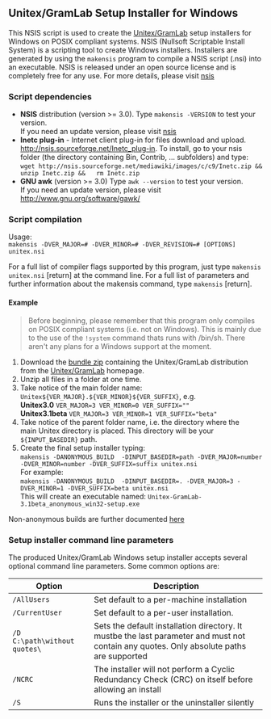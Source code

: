 ## Unitex/GramLab Setup Installer for Windows

This NSIS script is used to create the [Unitex/GramLab][unitex] setup installers
for Windows on POSIX compliant systems. NSIS (Nullsoft Scriptable
Install System) is a scripting tool to create Windows installers.
Installers are generated by using the `makensis` program to compile a
NSIS script (.nsi) into an executable. NSIS is released under an open
source license and is completely free for any use. For more details,
please visit [nsis]

### Script dependencies
- **NSIS** distribution (version >= 3.0). Type `makensis -VERSION` to test your version.  
  If you need an update version, please visit [nsis]
- **Inetc plug-in** - Internet client plug-in for files download and upload.  
  http://nsis.sourceforge.net/Inetc_plug-in. To install, go to your nsis  
  folder (the directory containing Bin, Contrib, ... subfolders) and type:  
  `wget http://nsis.sourceforge.net/mediawiki/images/c/c9/Inetc.zip &&  
  unzip Inetc.zip &&  
  rm Inetc.zip`
- **GNU awk** (version >= 3.0) Type `awk --version` to test your version.  
  If you need an update version, please visit http://www.gnu.org/software/gawk/

### Script compilation
Usage:  
 `makensis -DVER_MAJOR=# -DVER_MINOR=# -DVER_REVISION=# [OPTIONS] unitex.nsi`

For a full list of compiler flags supported by this program, just type
`makensis unitex.nsi` [return] at the command line. For a full list of
parameters and further information about the makensis command, type
`makensis` [return]. 

#### Example

> Before beginning, please remember that this program only compiles on
> POSIX compliant systems (i.e. not on Windows). This is mainly due to the use
> of the `!system` command thats runs with /bin/sh. There aren't any plans for
> a Windows support at the moment.

1. Download the [bundle zip](http://www-igm.univ-mlv.fr/~unitex/zips/Unitex3.1beta.zip)
   containing the Unitex/GramLab distribution from the [Unitex/GramLab][unitex] homepage.
2. Unzip all files in a folder at one time.
3. Take notice of the main folder name:  
   `Unitex${VER_MAJOR}.${VER_MINOR}${VER_SUFFIX}`, e.g.  
   **Unitex3.0**      `VER_MAJOR=3 VER_MINOR=0 VER_SUFFIX=""`  
   **Unitex3.1beta**  `VER_MAJOR=3 VER_MINOR=1 VER_SUFFIX="beta"`
4. Take notice of the parent folder name, i.e. the directory where the  
   main Unitex directory is placed. This directory will be your `${INPUT_BASEDIR}` path.
5. Create the final setup installer typing:  
   `makensis -DANONYMOUS_BUILD  -DINPUT_BASEDIR=path -DVER_MAJOR=number -DVER_MINOR=number -DVER_SUFFIX=suffix unitex.nsi`  
   For example:  
   `makensis -DANONYMOUS_BUILD  -DINPUT_BASEDIR=. -DVER_MAJOR=3 -DVER_MINOR=1 -DVER_SUFFIX=beta unitex.nsi`  
   This will create an executable named: `Unitex-GramLab-3.1beta_anonymous_win32-setup.exe`

Non-anonymous builds are further documented [here](unitex.nsi)

### Setup installer command line parameters

The produced Unitex/GramLab Windows setup installer accepts several optional
command line parameters. Some common options are:

| Option                     | Description                                           |
| -------------------------- | ----------------------------------------------------- |
| `/AllUsers`                  | Set default to a per-machine installation             |
| `/CurrentUser`               | Set default to a per-user installation.               |
| `/D C:\path\without quotes\` | Sets the default installation directory. It mustbe the last parameter and must not contain any quotes. Only absolute paths are supported|
| `/NCRC`                      | The installer will not perform a Cyclic Redundancy Check (CRC) on itself before allowing an install     |
| `/S`                         | Runs the installer or the uninstaller silently        |

[nsis]:   http://nsis.sourceforge.net
[unitex]: http://unitexgramlab.org
